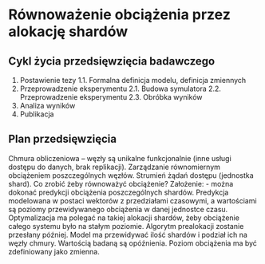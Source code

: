 # Równoważenie obciążenia przez alokację shardów



## Cykl życia przedsięwzięcia badawczego

1. Postawienie tezy
    1.1. Formalna definicja modelu, definicja zmiennych
2. Przeprowadzenie eksperymentu
    2.1. Budowa symulatora
    2.2. Przeprowadzenie eksperymentu
    2.3. Obróbka wyników
3. Analiza wyników
4. Publikacja

## Plan przedsięwzięcia

Chmura obliczeniowa – węzły są unikalne funkcjonalnie (inne usługi dostępu do danych, brak replikacji). Zarządzanie równomiernym obciążeniem poszczególnych węzłów. Strumień żądań dostępu (jednostka shard). Co zrobić żeby równoważyć obciążenie?
Założenie:
	- można dokonać predykcji obciążenia poszczególnych shardów.
Predykcja modelowana w postaci wektorów z przedziałami czasowymi, a wartościami są poziomy przewidywanego obciążenia w danej jednostce czasu. Optymalizacja ma polegać na takiej alokacji shardów, żeby obciążenie całego systemu było na stałym poziomie. Algorytm prealokacji zostanie przesłany później. Model ma przewidywać ilość shardów i podział ich na węzły chmury. Wartością badaną są opóźnienia.
Poziom obciążenia ma być zdefiniowany jako zmienna.